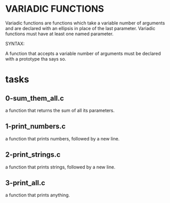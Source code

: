 # VARIADIC FUNCTIONS

Variadic functions are functions which take a variable number of arguments and are declared with an ellipsis in place of the last parameter.
Variadic functions must have at least one named parameter.

SYNTAX:

A function that accepts a variable number of arguments must be declared with a prototype tha says so.

# tasks

## 0-sum_them_all.c
a function that returns the sum of all its parameters.

## 1-print_numbers.c
 a function that prints numbers, followed by a new line.

## 2-print_strings.c
 a function that prints strings, followed by a new line.

## 3-print_all.c
 a function that prints anything.
